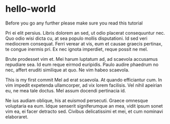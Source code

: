 # hello-world
Before you go any further please make sure you read this tutorial

Pri ei elit persius. Libris dolorem an sed, ut odio placerat consequuntur nec. Quo odio wisi dicta cu, at sea populo mollis disputationi. Id sed veri mediocrem consequat. Ferri verear at vis, eum et causae graecis pertinax, te congue inermis pri. Ex nec ignota imperdiet, reque possit ne mel.

Brute prodesset vim et. Mei harum luptatum ad, ad scaevola accusamus repudiare sea. Id eum reque eirmod euripidis. Paulo audire phaedrum no nec, affert eruditi similique at quo. Ne vim habeo scaevola.

This is my first commit
Mel ad erat scaevola. At quando efficiantur cum. In vim impedit expetenda ullamcorper, ad vix lorem facilisis. Vel nihil apeirian eu, ne mea tale doctus. Mel assum docendi pertinacia id.

Ne ius audiam oblique, his at euismod persecuti. Graece omnesque voluptaria ea eum. Idque senserit signiferumque an mea, vidit ipsum sonet vim ea, ei facer detracto sed. Civibus delicatissimi et mei, et cum nominavi elaboraret.
